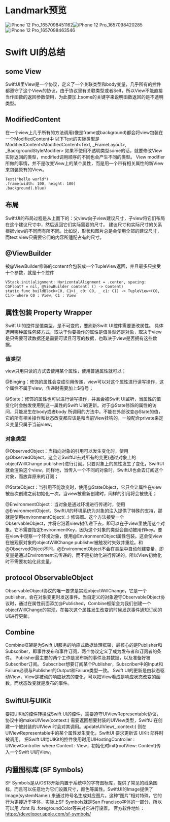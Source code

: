 # Landmark预览
![iPhone 12 Pro_1657098451162](https://user-images.githubusercontent.com/16502006/177557046-6e8c0cd0-05ef-4fbf-a75e-2a90bbac2f07.png)![iPhone 12 Pro_1657098420285](https://user-images.githubusercontent.com/16502006/177557160-61233959-8557-4994-8bbc-b8b2ecb4bec5.png)![iPhone 12 Pro_1657098463546](https://user-images.githubusercontent.com/16502006/177557179-1b464063-792b-4e4a-a7d0-ee4acfde7a1c.png)

# Swift UI的总结
## some View
SwiftUI里View是一个协议，定义了一个关联类型和body变量，几乎所有的控件都遵守了这个View的协议，由于协议里有关联类型或者Self，所以View不能直接当作函数的返回参数使用，为此要加上some的关键字来说明函数返回的是不透明类型。

## ModifiedContent
在一个view上几乎所有的方法调用(像是frame或background)都会将view包装在一个ModifiedContent中
以下Text的实际类型是 ModifiedContent<ModifiedContent<Text, _FrameLayout>, _BackgroundStyleModifier<Color>>
如果不使用不透明类型some的话，就要修改View实际返回的类型，modified调用顺序的不同也会产生不同的类型。
View modifier 所做的事情，并不是改变View上的某个属性，而是用一个带有相关属性的新View来包装原有的View。
```
Text("hello world")
.frame(width: 100, height: 100)
.background(.blue)
```

## 布局
SwiftUI的布局过程是从上而下的：父view向子view建议尺寸，子view将它们布局在这个建议尺寸中，然后返回它们实际需要的尺寸。
建议尺寸和实际尺寸的关系根据view的不同而有所不同。比如说，形状和图片总是会使用全部的建议尺寸，而text view只需要它们的内容所适配占有的尺寸。

## @ViewBuilder
被@ViewBuilder修饰的content会包装成一个TupleView返回，并且最多只接受十个参数，就是十个控件
```
VStack.init(alignment: HorizontalAlignment = .center, spacing: CGFloat? = nil, @ViewBuilder content: () -> Content)
static func buildBlock<C0, C1>(_ c0: C0, _ c1: C1) -> TupleView<(C0, C1)> where C0 : View, C1 : View
```

## 属性包装 Property Wrapper
Swift UI的控件是值类型，是不可变的，要刷新Swift UI控件需要更改属性。
具体选用哪种属性包装方式，取决于你要操作的属性是值类型还是对象，取决于view是只需要可读数据还是需要可读且可写的数据，也取决于view是否拥有这些数据。

### 值类型
view只用只读的方式去使用某个属性，使用普通属性就可以；

@Binging：修饰的属性会变成引用传递，view可以对这个属性进行读写操作，这个属性不属于view，传递时需要加上$符号；

@State：修饰的属性也可以进行读写操作，并且会被Swift UI监听，当属性的值变化时会触发使用到这一属性的Swift UI的更新。对于@State修饰的属性的访问，只能发生在body或者body 所调用的方法中。不能在外部改变@State的值，它的所有相关操作和状态改变都应该是和当前View挂钩的，一般配合private来定义变量只属于当前view。

### 对象类型
@ObservedObject：当指向对象的引用可以发生变化时，使用@ObservedObject，这会让SwiftUI去对所有的变更(通过对象上的objectWillChange publisher)进行订阅。只要对象上的属性发生了变化，SwiftUI 就会渲染这个view。同样地，当传入一个不同的对象时，SwiftUI也会去订阅这个对象，而放弃原来的订阅；

@StateObject：当引用不能改变时，使用@StateObject，它只会让属性在view被首次创建之前初始化一次。当view被重新创建时，同样的引用将会被使用；

@EnvironmentObject：当对象是通过环境进行传递时，使用@EnvironmentObject，SwiftUI的环境系统为对象的注入提供了特殊的支持，那就是使用environmentObject(_:) 修饰器。这个方法接受一个ObservableObject，并将它沿着view树传递下去，即可以在子view里使用这个对象。它不需要指定EnvironmentKey，因为这个对象的类型会自动被用作key。要在view中观察一个环境对象，使用@EnvironmentObject属性包装。这会使view在被观察对象的objectWillChange publisher被触发时失效并重绘。和@ObservedObject不同，@EnvironmentObject不会在类型中自动创建变量，即变量是通过Environment去传递的，而不是初始化进行传递的，所以View初始化时不需要初始化此变量。

## protocol ObservableObject
ObservableObject协议的唯一要求是实现objectWillChange，它是一个publisher，会在对象变更时发送事件。当自定义的对象遵守ObservableObject协议时，通过在属性前面添加@Published，Combine框架会为我们创建一个objectWillChange的实现，在每次这个属性发生改变的时候发送事件通知订阅的UI进行更新。

## Combine
Combine框架是为Swift UI服务的响应式数据处理框架，最核心的是Publisher和Subscriber，即事件发布和事件订阅，两个协议定义了成为发布者和订阅者的条件。
Publisher最主要的两个工作是发布新的事件及其数据，以及准备好被Subscriber订阅。
Subscriber想要订阅某个Publisher，Subscriber中的Input和Failure必须与Publisher的Output和Failure类型一致。
Swift UI的更新是由状态驱动View，View是被动的响应状态的变化，可以把View看成是响应状态改变的函数，而状态改变就是发布的事件。

## SwiftUI与UIKit
要把UIKit的控件转换成Swift UI的控件，需要遵守UIViewRepresentable协议，协议中的makeUIView(context:) 需要返回想要封装的UIView类型，SwiftUI在创建一个被封装的UIView 时会对其调用。updateUIView(_:context:) 则在UIViewRepresentable中的某个属性发生变化，SwiftUI 要求更新该 UIKit 部件时被调用。
把Swift UI给UIKit的控件使用时用UIHostingController<Content> : UIViewController where Content : View，初始化时init(rootView: Content)传入一个Swift UI的View。

## 内置图标库 (SF Symbols)
SF Symbols是从iOS13开始内置于系统中的字符图标库，提供了常见的线条图标，而且可以任意地为它们设置尺寸，颜色等属性。SwiftUI的Image提供了Image(systemName:) 来通过符号名生成对应图片。这种“图片”相对特殊，它的行为更接近于字体，实际上SF Symbols就是San Francisco字体的一部分，所以可以用 .font 和 .foregroundColor等来对它进行设置。
官方软件地址：https://developer.apple.com/sf-symbols/
